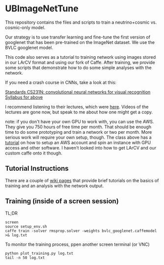 # UBImageNetTune

This repository contains the files and scripts to train a neutrino+cosmic vs. cosmic-only model.

Our strategy is to use transfer learning and fine-tune the first version of googlenet that has been pre-trained on the ImageNet dataset. We use the BVLC googlenet model.

This code also serves as a tutorial to training network using images stored in our LArCV format and using our fork of Caffe. After training, we provide some scripts that demonstrate how to do some simple analyses with the network.

If you need a crash course in CNNs, take a look at this:

[Standards CS231N: convolutional neural networks for visual recognition](http://cs231n.github.io/)
[Syllabus for above](http://cs231n.stanford.edu/syllabus.html)

I recommend listening to their lectures, which were [here](http://cs231n.stanford.edu/syllabus.html). Videos of the lectures are gone now, but speak to me about how one might get a copy.

note: if you don't have your own GPU to work with, you can use the AWS. They give you 750 hours of free time per month.  That should be enough time to do some prototyping and train a network or two per month. More serious work will require your own setup, though.  The class above has a [tutorial](http://cs231n.github.io/aws-tutorial/) on how to setup an AWS account and spin an instance with GPU access and other software.  I haven't looked into how to get LArCV and our custom caffe onto it though.

## Tutorial Instructions

There are a couple of [wiki pages](https://github.com/LArbys/UBImageNetTune/wiki) that provide brief tutorials on the basics of training and an analysis with the network output.

## Training (inside of a screen session)

TL;DR

    screen
    source setup_env.sh
    caffe train -solver rmsprop.solver -weights bvlc_googlenet.caffemodel >& log.txt

To monitor the training process, ppen another screen terminal (or VNC)

    python plot_training.py log.txt
    tail -n 50 log.txt




